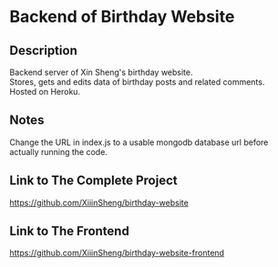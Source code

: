 # Backend of Birthday Website

## Description
Backend server of Xin Sheng's birthday website.   
Stores, gets and edits data of birthday posts and related comments.  
Hosted on Heroku. 

## Notes
Change the URL in index.js to a usable mongodb database url before actually running the code.

## Link to The Complete Project
https://github.com/XiiinSheng/birthday-website

## Link to The Frontend
https://github.com/XiiinSheng/birthday-website-frontend
